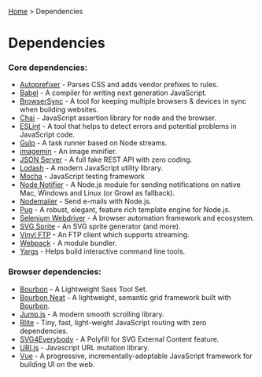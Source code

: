 [Autoprefixer]:         https://github.com/postcss/autoprefixer
[Babel]:                https://babeljs.io
[Bourbon Neat]:         http://neat.bourbon.io
[Bourbon]:              http://bourbon.io
[BrowserSync]:          https://www.browsersync.io
[Chai]:                 http://chaijs.com
[ESLint]:               http://eslint.org
[Gulp]:                 http://gulpjs.com
[Home]:                 index.md
[imagemin]:             https://github.com/imagemin/imagemin
[JSON Server]:          https://github.com/typicode/json-server
[Jump.js]:              https://github.com/callmecavs/jump.js
[Lodash]:               https://lodash.com
[Mocha]:                http://mochajs.org
[Node Notifier]:        https://github.com/mikaelbr/node-notifier
[Nodemailer]:           https://community.nodemailer.com
[Pug]:                  https://pugjs.org
[Rlite]:                https://github.com/chrisdavies/rlite
[Selenium Webdriver]:   http://www.seleniumhq.org
[SVG Sprite]:           https://github.com/jkphl/svg-sprite
[SVG4Everybody]:        https://github.com/jonathantneal/svg4everybody
[URI.js]:               https://github.com/medialize/URI.js
[Vinyl FTP]:            https://github.com/morris/vinyl-ftp
[Vue]:                  https://vuejs.org
[Webpack]:              https://webpack.js.org
[Yargs]:                http://yargs.js.org

[Home] > Dependencies

# Dependencies

### Core dependencies:

* [Autoprefixer] - Parses CSS and adds vendor prefixes to rules.
* [Babel] - A compiler for writing next generation JavaScript.
* [BrowserSync] - A tool for keeping multiple browsers & devices in sync when building websites.
* [Chai] - JavaScript assertion library for node and the browser.
* [ESLint] - A tool that helps to detect errors and potential problems in JavaScript code.
* [Gulp] - A task runner based on Node streams.
* [imagemin] - An image minifier.
* [JSON Server] - A full fake REST API with zero coding.
* [Lodash] - A modern JavaScript utility library.
* [Mocha] - JavaScript testing framework
* [Node Notifier] - A Node.js module for sending notifications on native Mac, Windows and Linux (or Growl as fallback).
* [Nodemailer] - Send e-mails with Node.js.
* [Pug] - A robust, elegant, feature rich template engine for Node.js.
* [Selenium Webdriver] - A browser automation framework and ecosystem.
* [SVG Sprite] - An SVG sprite generator (and more).
* [Vinyl FTP] - An FTP client which supports streaming.
* [Webpack] - A module bundler.
* [Yargs] - Helps build interactive command line tools.

### Browser dependencies:

* [Bourbon] - A Lightweight Sass Tool Set.
* [Bourbon Neat] - A lightweight, semantic grid framework built with [Bourbon].
* [Jump.js] - A modern smooth scrolling library.
* [Rlite] - Tiny, fast, light-weight JavaScript routing with zero dependencies.
* [SVG4Everybody] - A Polyfill for SVG External Content feature.
* [URI.js] - Javascript URL mutation library.
* [Vue] - A progressive, incrementally-adoptable JavaScript framework for building UI on the web.
